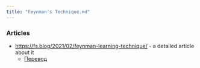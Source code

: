```yaml
---
title: "Feynman's Technique.md"
---
```


### Articles
- https://fs.blog/2021/02/feynman-learning-technique/ - a detailed article about it
	- [Перевод](https://zamesin.me/books/how-to-live/feynman-learning-technique)
